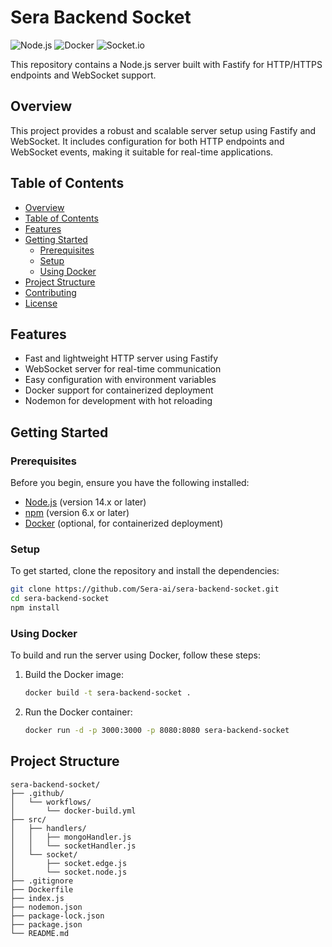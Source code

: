 # Sera Backend Socket

![Node.js](https://img.shields.io/badge/Node.js-Fastify-green?logo=node.js) ![Docker](https://img.shields.io/badge/Docker-Ready-blue?logo=docker) ![Socket.io](https://img.shields.io/badge/Socket.io-Enabled-black?logo=socket.io)

This repository contains a Node.js server built with Fastify for HTTP/HTTPS endpoints and WebSocket support.

## Overview

This project provides a robust and scalable server setup using Fastify and WebSocket. It includes configuration for both HTTP endpoints and WebSocket events, making it suitable for real-time applications.

## Table of Contents

- [Overview](#overview)
- [Table of Contents](#table-of-contents)
- [Features](#features)
- [Getting Started](#getting-started)
  - [Prerequisites](#prerequisites)
  - [Setup](#setup)
  - [Using Docker](#using-docker)
- [Project Structure](#project-structure)
- [Contributing](#contributing)
- [License](#license)

## Features

- Fast and lightweight HTTP server using Fastify
- WebSocket server for real-time communication
- Easy configuration with environment variables
- Docker support for containerized deployment
- Nodemon for development with hot reloading

## Getting Started

### Prerequisites

Before you begin, ensure you have the following installed:

- [Node.js](https://nodejs.org/) (version 14.x or later)
- [npm](https://www.npmjs.com/) (version 6.x or later)
- [Docker](https://www.docker.com/) (optional, for containerized deployment)

### Setup

To get started, clone the repository and install the dependencies:

```bash
git clone https://github.com/Sera-ai/sera-backend-socket.git
cd sera-backend-socket
npm install
```
### Using Docker

To build and run the server using Docker, follow these steps:

1.  Build the Docker image:
    ```bash
    docker build -t sera-backend-socket .
    ``` 
2.  Run the Docker container:
    ```bash    
    docker run -d -p 3000:3000 -p 8080:8080 sera-backend-socket
    ``` 

## Project Structure

    sera-backend-socket/
    ├── .github/
    │   └── workflows/
    │       └── docker-build.yml
    ├── src/
    │   ├── handlers/
    │   │   ├── mongoHandler.js
    │   │   └── socketHandler.js
    │   └── socket/
    │       ├── socket.edge.js
    │       └── socket.node.js
    ├── .gitignore
    ├── Dockerfile
    ├── index.js
    ├── nodemon.json
    ├── package-lock.json
    ├── package.json
    └── README.md
